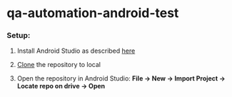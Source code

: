 # qa-automation-android-test

### Setup:
  1) Install Android Studio as described [here](https://developer.android.com/studio/install)
  
  2) [Clone](https://help.github.com/en/github/creating-cloning-and-archiving-repositories/cloning-a-repository) the repository to local
  
  3) Open the repository in Android Studio: **File -> New -> Import Project -> Locate repo on drive -> Open**
